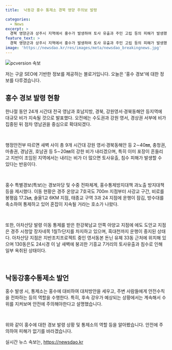 ```yaml
---
title:  낙동강 홍수 통제소 경북 영양 주의보 발령

categories:
  - News
excerpt: >
  경북 영양군과 상주시 지역에서 홍수가 발생하여 토사 유출과 주민 고립 등의 피해가 발생했습니다. 낙동강홍수통제소는 홍수 경보를 발령하고, 현재 수위는 안전 수준으로 낮아졌지만 후속 강우에 대비해 상황을 계속 지켜보고 있다고 합니다. 주민 구조와 도로 통제가 이뤄지며, 관련 당국은 계속해서 상황을 모니터링하고 있습니다. 현재 피해 규모와 대책에 대한 보도가 이어지고 있습니다. #홍수 #주의보 #경북 #낙동강
feature_text: >
  경북 영양군과 상주시 지역에서 홍수가 발생하여 토사 유출과 주민 고립 등의 피해가 발생했습니다. 낙동강홍수통제소는 홍수 경보를 발령하고, 현재 수위는 안전 수준으로 낮아졌지만 후속 강우에 대비해 상황을 계속 지켜보고 있다고 합니다. 주민 구조와 도로 통제가 이뤄지며, 관련 당국은 계속해서 상황을 모니터링하고 있습니다. 현재 피해 규모와 대책에 대한 보도가 이어지고 있습니다. #홍수 #주의보 #경북 #낙동강
image: 'https://newsdao.kr/res/images/meta/newsdao_breakingnews.jpg'
---
```


<p><img src="https://newsdao.kr/res/images/meta/newsdao_breakingnews.jpg" alt="pcversion 속보" /></p>

<p>저는 구글 SEO에 기반한 정보를 제공하는 블로거입니다. 오늘은 '홍수 경보'에 대한 정보를 다루겠습니다.</p>

<h2 data-ke-size="size26">홍수 경보 발령 현황</h2>

<p>한나절 동안 24개 시간대 전국 영남과 호남지방, 경북, 강원영서·경북동해안 등지역에 대규모 비가 지속될 것으로 발표했다. 오전에는 수도권과 강원 영서, 경상권 서부에 비가 집중된 뒤 점차 영남권을 중심으로 확대되겠다.<p data-ke-size="size16">&nbsp;</p>
행정안전부 따르면 새벽 사이 총 9개 시간대 강원 영서·경북동해안 등 2∼40㎜, 충청권, 마충권, 경남권, 호남권 등 5∼20㎜의 강한 비가 내리겠으며, 특히 이미 포장이 흔들리고 지반이 조임된 지역에서는 내리는 비가 더 많으면 토사유출, 침수 피해가 발생할 수 있다는 반응이다.<p data-ke-size="size16">&nbsp;</p>
홍수 특별경보(특보)는 경보마당 및 수중 전파체계, 홍수통제방지대책 과노출 방지대책 등을 제시했다. 이동 현황은 경주 온양교 7호국도 700m 지점부터 사강교 구간, 비로를 봉평읍 17.2㎞, 솔올1교 6KM 지점, 태종교 구역 3과 24 지점에 운행이 잠김, 방수대를 축소하여 통제하고 있어 혼잡이 지속될 거라는 호소가 나왔다.<p data-ke-size="size16">&nbsp;</p>
또한, 아차산당 발령 이동 통제를 받은 한강북남교 안쪽 아양교 지점에 에도 도안교 지점은 경주 시청앞 장자네목 1칠Tr단지를 차지하고 있으며, 흑대천까지 운행이 중지된 상태다. 아차산당 지점은 지반조치프로젝트 중인 영서동본 돈닌 유졔 33동 근처에 위치해 있으며 130동은도 24시경 이 날 새벽에 붕괴한 기흥교 7거리의 토사유출과 침수로 인해 일부 옥취된 상태이다.<p data-ke-size="size16">&nbsp;</p></p>

<h2 data-ke-size="size26">낙동강홍수통제소 발언</h2>

<p>홍수 발생 시, 통제소는 홍수에 대비하여 대처방안을 세우고, 주변 사람들에게 안전수칙을 전파하는 등의 역할을 수행한다. 특히, 후속 강우가 예상되는 상황에서는 계속해서 수위를 지켜보며 안전에 주의해야한다고 설명했습니다.<p data-ke-size="size16">&nbsp;</p></p>

<p>위와 같이 홍수에 대한 경보 발령 상황 및 통제소의 역할 등을 알아봤습니다. 안전에 주의하여 피해가 없기를 바라겠습니다.</p>
실시간 뉴스 속보는, <a href="https://newsdao.kr" rel="dofollow">https://newsdao.kr</a>


